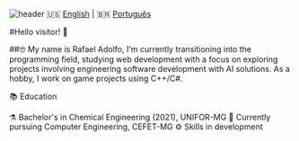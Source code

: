 ![header](https://capsule-render.vercel.app/api?type=waving&height=200&color=6B1F51)
🇺🇸 [English](./README-en.md) | 🇧🇷 [Português](./README.md)

#Hello visitor! 🖖

##🤓 My name is Rafael Adolfo,
I'm currently transitioning into the programming field, studying web development with a focus on exploring projects involving engineering software development with AI solutions. As a hobby, I work on game projects using C++/C#.

📚 Education

⚗️ Bachelor's in Chemical Engineering (2021), UNIFOR-MG
📝 Currently pursuing Computer Engineering, CEFET-MG
⚙️ Skills in development

